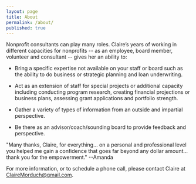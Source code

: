 ```yaml
---
layout: page
title: About
permalink: /about/
published: true
---
```




Nonprofit consultants can play many roles.  Claire’s years of working in different capacities for nonprofits -- as an employee, board member, volunteer and consultant -- gives her an ability to:

* Bring a specific expertise not available on your staff or board such as the ability to do business or strategic planning and loan underwriting.

* Act as an extension of staff for special projects or additional capacity including conducting program research, creating financial projections or business plans, assessing grant applications and portfolio strength.

* Gather a variety of types of information from an outside and impartial perspective.

* Be there as an advisor/coach/sounding board to provide feedback and perspective.


"Many thanks, Claire, for everything... on a personal and professional level you helped me gain a confidence that goes far beyond any dollar amount... thank you for the empowerment."  --Amanda


For more information, or to schedule a phone call, please contact Claire at [ClaireMorduch@gmail.com](mailto:clairemorduch@gmail.com).

